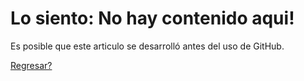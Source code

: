 # Lo siento: No hay contenido aqui!

Es posible que este articulo se desarrolló antes del uso de GitHub.



[Regresar?](https://github.com/EngTranslate/Proyectos/blob/master/README.md)



